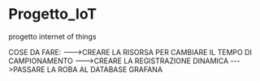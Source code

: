 # Progetto_IoT
progetto internet of things


COSE DA FARE:
--->CREARE LA RISORSA PER CAMBIARE IL TEMPO DI CAMPIONAMENTO
--->CREARE LA REGISTRAZIONE DINAMICA
--->PASSARE LA ROBA AL DATABASE GRAFANA